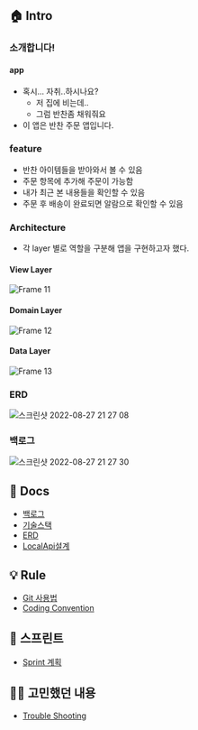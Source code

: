 ## 🏠  Intro

### 소개합니다!
#### app
- 혹시... 자취..하시나요?
    - 저 집에 비는데..
    - 그럼 반찬좀 채워줘요
- 이 앱은 반찬 주문 앱입니다.

### feature
- 반찬 아이템들을 받아와서 볼 수 있음
- 주문 항목에 추가해 주문이 가능함
- 내가 최근 본 내용들을 확인할 수 있음
- 주문 후 배송이 완료되면 알람으로 확인할 수 있음

### Architecture
- 각 layer 별로 역할을 구분해 앱을 구현하고자 했다.

#### View Layer
![Frame 11](https://user-images.githubusercontent.com/72387349/187030361-f40c0be2-5b57-407b-9a05-671ca97c4478.png)

#### Domain Layer
![Frame 12](https://user-images.githubusercontent.com/72387349/187030367-e0e465c7-2fe8-42e8-8e0b-764d53020e39.png)

#### Data Layer
![Frame 13](https://user-images.githubusercontent.com/72387349/187030370-647213f7-10ab-46ce-9bb4-9dccd5b80b21.png)

### ERD
![스크린샷 2022-08-27 21 27 08](https://user-images.githubusercontent.com/72387349/187030239-44fa1cc1-c185-49ef-ba49-4ca1ae1f507a.png)

### 백로그
![스크린샷 2022-08-27 21 27 30](https://user-images.githubusercontent.com/72387349/187030247-df3cd23d-892a-452a-b773-2f39961be8d5.png)

## 📖 Docs
- [백로그](https://docs.google.com/spreadsheets/d/1jTXf3ACjeQyv9dDFBtsyo8m-Kt6lC8XPBF0H5MZKk9c/edit#gid=0)  
- [기술스택](https://github.com/woowa-techcamp-2022/android-banchan-09/wiki/Skill-Stack)  
- [ERD](https://www.erdcloud.com/d/LsLpiGYy5bHQiJ24q)
- [LocalApi설계](https://github.com/woowa-techcamp-2022/android-banchan-09/wiki/Local-Api)  

## 💡  Rule

- [Git 사용법](https://github.com/woowa-techcamp-2022/android-banchan-09/wiki/Git-%EC%82%AC%EC%9A%A9%EB%B2%95)  
- [Coding Convention](https://github.com/woowa-techcamp-2022/android-banchan-09/wiki/Coding-Convention)  

## 🚀 스프린트

- [Sprint 계획](https://github.com/woowa-techcamp-2022/android-banchan-09/wiki/Sprint-계획)  

## 🧑‍💻 고민했던 내용

- [Trouble Shooting](https://github.com/woowa-techcamp-2022/android-banchan-09/wiki/Trouble-Shooting)